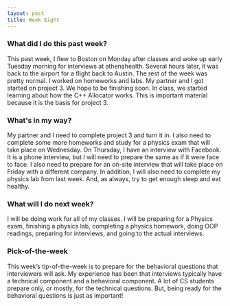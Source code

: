 ```yaml
---
layout: post
title: Week Eight
---
```


### What did I do this past week?
This past week, I flew to Boston on Monday after classes and woke up early Tuesday morning for interviews at athenahealth. Several hours later, it was back to the airport for a flight back to Austin. The rest of the week was pretty normal. I worked on homeworks and labs. My partner and I got started on project 3. We hope to be finishing soon. In class, we started learning about how the C++ Allocator works. This is important material because it is the basis for project 3.

### What's in my way?
My partner and I need to complete project 3 and turn it in. I also need to complete some more homeworks and study for a physics exam that will take place on Wednesday. On Thursday, I have an interview with Facebook. It is a phone interview, but I will need to prepare the same as if it were face to face. I also need to prepare for an on-site interview that will take place on Friday with a different company. In addition, I will also need to complete my physics lab from last week. And, as always, try to get enough sleep and eat healthy.

### What will I do next week?
I will be doing work for all of my classes. I will be preparing for a Physics exam, finishing a physics lab, completing a physics homework, doing OOP readings, preparing for interviews, and going to the actual interviews.

### Pick-of-the-week
This week’s tip-of-the-week is to prepare for the behavioral questions that interviewers will ask. My experience has been that interviews typically have a technical component and a behavioral component. A lot of CS students prepare only, or mostly, for the technical questions. But, being ready for the behavioral questions is just as important!
